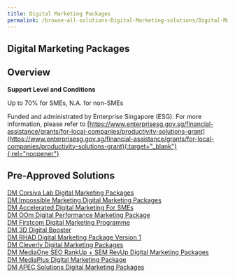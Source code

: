 ```yaml
---
title: Digital Marketing Packages
permalink: /browse-all-solutions-Digital-Marketing-solutions/Digital-Marketing-Packages
---
```


## Digital Marketing Packages
## Overview

**Support Level and Conditions**

Up to 70% for SMEs, N.A. for non-SMEs

Funded and administrated by Enterprise Singapore (ESG). For more information, please refer to
[https://www.enterprisesg.gov.sg/financial-assistance/grants/for-local-companies/productivity-solutions-grant](https://www.enterprisesg.gov.sg/financial-assistance/grants/for-local-companies/productivity-solutions-grant){:target="_blank"}{:rel="noopener"}

## Pre-Approved Solutions

<a href='/productivity-solutions-grant/solutionrepo/solution2461' target='_blank'>DM Corsiva Lab Digital Marketing Packages</a><br>
<a href='/productivity-solutions-grant/solutionrepo/solution2466' target='_blank'>DM Impossible Marketing Digital Marketing Packages</a><br>
<a href='/productivity-solutions-grant/solutionrepo/solution2471' target='_blank'>DM Accelerated Digital Marketing For SMEs</a><br>
<a href='/productivity-solutions-grant/solutionrepo/solution2522' target='_blank'>DM OOm Digital Performance Marketing Package</a><br>
<a href='/productivity-solutions-grant/solutionrepo/solution2640' target='_blank'>DM Firstcom Digital Marketing Programme</a><br>
<a href='/productivity-solutions-grant/solutionrepo/solution2740' target='_blank'>DM 3D Digital Booster</a><br>
<a href='/productivity-solutions-grant/solutionrepo/solution2793' target='_blank'>DM RHAD Digital Marketing Package Version 1</a><br>
<a href='/productivity-solutions-grant/solutionrepo/solution2803' target='_blank'>DM Cleverly Digital Marketing Packages</a><br>
<a href='/productivity-solutions-grant/solutionrepo/solution2851' target='_blank'>DM MediaOne SEO RankUp + SEM RevUp Digital Marketing Packages</a><br>
<a href='/productivity-solutions-grant/solutionrepo/solution2975' target='_blank'>DM MediaPlus Digital Marketing Package</a><br>
<a href='/productivity-solutions-grant/solutionrepo/solution3015' target='_blank'>DM APEC Solutions Digital Marketing Packages</a><br>
